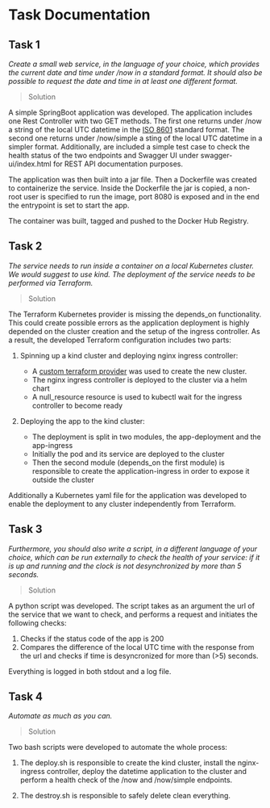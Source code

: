 # Task Documentation

## Task 1

*Create a small web service, in the language of your choice, which provides the current date and time under /now in a standard format. It should also be possible to request the date and time in at least one different format.*

> Solution

A simple SpringBoot application was developed. The application includes one Rest Controller with two GET methods. The first one returns under /now a string of the local UTC datetime in the [ISO 8601](https://en.wikipedia.org/wiki/ISO_8601) standard format. The second one returns under /now/simple a sting of the local UTC datetime in a simpler format. Additionally, are included a simple test case to check the health status of the two endpoints and Swagger UI under swagger-ui/index.html for REST API documentation purposes.

The application was then built into a jar file. Then a Dockerfile was created to containerize the service. Inside the Dockerfile the jar is copied, a non-root user is specified to run the image, port 8080 is exposed and in the end the entrypoint is set to start the app.

The container was built, tagged and pushed to the Docker Hub Registry.

## Task 2

*The service needs to run inside a container on a local Kubernetes cluster. We would suggest to use kind. The deployment of the service needs to be performed via Terraform.*

> Solution

The Terraform Kubernetes provider is missing the depends_on functionality. This could create possible errors as the application deployment is highly depended on the cluster creation and the setup of the ingress controller. As a result, the developed Terraform configuration includes two parts:

1. Spinning up a kind cluster and deploying nginx ingress controller:

    - A [custom terraform provider](https://github.com/kyma-incubator/terraform-provider-kind) was used to create the new cluster.
    - The nginx ingress controller is deployed to the cluster via a helm chart
    - A null_resource resource is used to kubectl wait for the ingress controller to become ready


2. Deploying the app to the kind cluster:

    - The deployment is split in two modules, the app-deployment and the app-ingress
    - Initially the pod and its service are deployed to the cluster
    - Then the second module (depends_on the first module) is responsible to create the application-ingress in order to expose it outside the cluster
 

Additionally a Kubernetes yaml file for the application was developed to enable the deployment to any cluster independently from Terraform.

## Task 3

*Furthermore, you should also write a script, in a different language of your choice, which can be run externally to check the health of your service: if it is up and running and the clock is not desynchronized by more than 5 seconds.*

> Solution

A python script was developed. The script takes as an argument the url of the service that we want to check, and performs a request and initiates the following checks:

1. Checks if the status code of the app is 200
2. Compares the difference of the local UTC time with the response from the url and checks if time is desyncronized for more than (>5) seconds.

Everything is logged in both stdout and a log file.


## Task 4

*Automate as much as you can.*

> Solution

Two bash scripts were developed to automate the whole process:

1. The deploy.sh is responsible to create the kind cluster, install the nginx-ingress controller, deploy the datetime application to the cluster and perform a health check of the /now and /now/simple endpoints.

2. The destroy.sh is responsible to safely delete clean everything.
